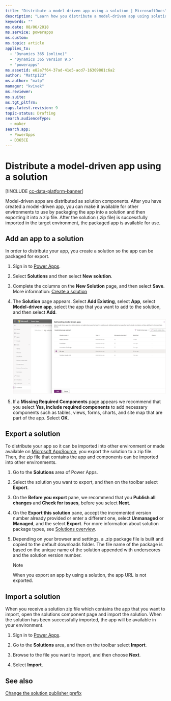 ```yaml
---
title: "Distribute a model-driven app using a solution | MicrosoftDocs"
description: "Learn how you distribute a model-driven app using solutions"
keywords: ""
ms.date: 08/06/2018
ms.service: powerapps
ms.custom: 
ms.topic: article
applies_to: 
  - "Dynamics 365 (online)"
  - "Dynamics 365 Version 9.x"
  - "powerapps"
ms.assetid: e82e7f64-37ad-41e5-acd7-16309881c6a2
author: "Mattp123"
ms.author: "matp"
manager: "kvivek"
ms.reviewer: 
ms.suite: 
ms.tgt_pltfrm: 
caps.latest.revision: 9
topic-status: Drafting
search.audienceType: 
  - maker
search.app: 
  - PowerApps
  - D365CE
---
```


# Distribute a model-driven app using a solution

[!INCLUDE [cc-data-platform-banner](../../includes/cc-data-platform-banner.md)]

Model-driven apps are distributed as solution components. After you have created a model-driven app, you can make it available for other environments to use by packaging the app into a solution and then exporting it into a zip file. After the solution (.zip file) is successfully imported in the target environment, the packaged app is available for use. 
  
## Add an app to a solution
In order to distribute your app, you create a solution so the app can be packaged for export.

1. Sign in to [Power Apps](https://make.powerapps.com/?utm_source=padocs&utm_medium=linkinadoc&utm_campaign=referralsfromdoc).

2. Select **Solutions** and then select **New solution**.
3. Complete the columns on the **New Solution** page, and then select **Save**. More information: [Create a solution](../data-platform/create-solution.md)
4. The **Solution** page appears. Select **Add Existing**, select **App**, select **Model-driven app**, select the app that you want to add to the solution, and then select **Add**. 

    ![Select solution components](media/select-solution-components.png)

5. If a **Missing Required Components** page appears we recommend that you select **Yes, include required components** to add necessary components such as tables, views, forms, charts, and site map that are part of the app. Select **OK**.

## Export a solution
To distribute your app so it can be imported into other environment or made available on [Microsoft AppSource](https://appsource.microsoft.com/), you export the solution to a zip file. Then, the zip file that contains the app and components can be imported into other environments.

1. Go to the **Solutions** area of Power Apps. 
2. Select the solution you want to export, and then on the toolbar select **Export**. 
3. On the **Before you export** pane, we recommend that you **Publish all changes** and **Check for issues**, before you select **Next**.
4. On the **Export this solution** pane, accept the incremented version number already provided or enter a different one, select **Unmanaged** or **Managed**, and the select **Export**. For more information about solution package types, see [Solutions overview](../data-platform/solutions-overview.md).
5. Depending on your browser and settings, a .zip package file is built and copied to the default downloads folder. The file name of the package is based on the unique name of the solution appended with underscores and the solution version number.

	> [!NOTE]
	> When you export an app by using a solution, the app URL is not exported.
  
## Import a solution  
When you receive a solution zip file which contains the app that you want to import, open the solutions component page and import the solution. When the solution has been successfully imported, the app will be available in your environment.

1. Sign in to [Power Apps](https://make.powerapps.com/?utm_source=padocs&utm_medium=linkinadoc&utm_campaign=referralsfromdoc).

2. Go to the **Solutions** area, and then on the toolbar select **Import**.
3. Browse to the file you want to import, and then choose **Next**.
4. Select **Import**.

## See also
[Change the solution publisher prefix](../data-platform/create-solution.md#solution-publisher)
